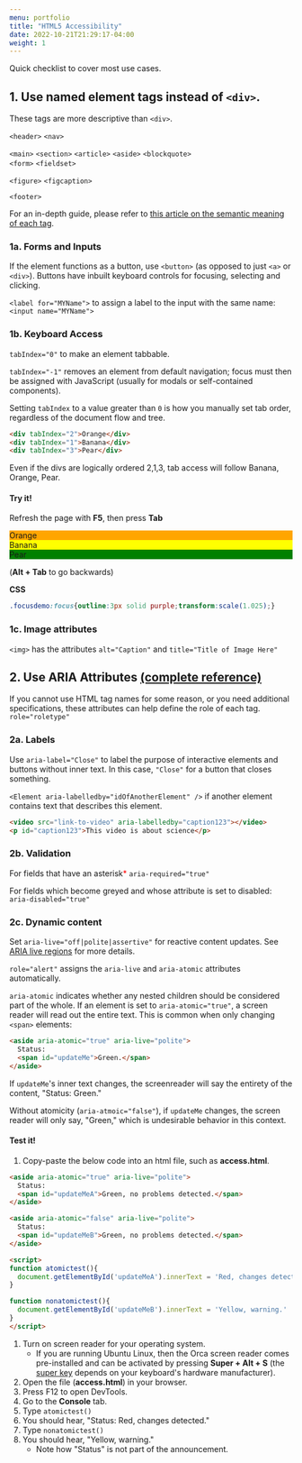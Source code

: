 ```yaml
---
menu: portfolio
title: "HTML5 Accessibility"
date: 2022-10-21T21:29:17-04:00
weight: 1
---
```


Quick checklist to cover most use cases.

## 1. Use named element tags instead of `<div>`.

These tags are more descriptive than `<div>`.

`<header>`
`<nav>`

`<main>`
`<section>`
`<article>`
`<aside>`
`<blockquote>`  
`<form>` `<fieldset>`  


`<figure>` `<figcaption>`

`<footer>`

For an in-depth guide, please refer to [this article on the semantic meaning of each tag](https://developer.mozilla.org/en-US/docs/Web/HTML/Element).

### 1a. Forms and Inputs

If the element functions as a button, use `<button>` (as opposed to just `<a>` or `<div>`). Buttons have inbuilt keyboard controls for focusing, selecting and clicking.

`<label for="MYName">` to assign a label to the input with the same name: `<input name="MYName">`

### 1b. Keyboard Access

`tabIndex="0"` to make an element tabbable.

`tabIndex="-1"` removes an element from default navigation; focus must then be assigned with JavaScript (usually for modals or self-contained components).

Setting `tabIndex` to a value greater than `0` is how you manually set tab order, regardless of the document flow and tree.

```html
<div tabIndex="2">Orange</div>
<div tabIndex="1">Banana</div>
<div tabIndex="3">Pear</div>
```

Even if the divs are logically ordered 2,1,3, tab access will follow Banana, Orange, Pear.

#### Try it!

Refresh the page with **F5**, then press **Tab**

<style>.focusdemo:focus{outline:3px solid purple;transform:scale(1.025);}</style>

<div tabIndex="2" class="focusdemo" style="background-color:orange">Orange</div>
<div tabIndex="1" class="focusdemo" style="background-color:yellow">Banana</div>
<div tabIndex="3" class="focusdemo" style="background-color:green">Pear</div>

(**Alt + Tab** to go backwards)

**CSS**

```css
.focusdemo:focus{outline:3px solid purple;transform:scale(1.025);}
```

### 1c. Image attributes

`<img>` has the attributes `alt="Caption"` and `title="Title of Image Here"`

## 2. Use ARIA Attributes [(complete reference)](https://www.w3.org/TR/wai-aria-1.1/)

If you cannot use HTML tag names for some reason, or you need additional specifications, these attributes can help define the role of each tag.
`role="roletype"`

### 2a. Labels

Use `aria-label="Close"` to label the purpose of interactive elements and buttons without inner text. In this case, `"Close"` for a button that closes something.

`<Element aria-labelledby="idOfAnotherElement" />` if another element contains text that describes this element.

```html
<video src="link-to-video" aria-labelledby="caption123"></video>
<p id="caption123">This video is about science</p>
```

### 2b. Validation

For fields that have an asterisk<span style="color:red;">*</span>  `aria-required="true"`

For fields which become greyed and whose attribute is set to disabled: `aria-disabled="true"`

### 2c. Dynamic content

Set `aria-live="off|polite|assertive"` for reactive content updates. See [ARIA live regions](https://developer.mozilla.org/en-US/docs/Web/Accessibility/ARIA/ARIA_Live_Regions) for more details.

`role="alert"` assigns the `aria-live` and `aria-atomic` attributes automatically.

`aria-atomic` indicates whether any nested children should be considered part of the whole. If an element is set to `aria-atomic="true"`, a screen reader will read out the entire text. This is common when only changing `<span>` elements:

```html
<aside aria-atomic="true" aria-live="polite">
  Status:
  <span id="updateMe">Green.</span>
</aside>
```

If `updateMe`'s inner text changes, the screenreader will say the entirety of the content, "Status: Green."

Without atomicity (`aria-atmoic="false"`), if `updateMe` changes, the screen reader will only say, "Green," which is undesirable behavior in this context.


#### Test it!

1. Copy-paste the below code into an html file, such as **access.html**.

```html
<aside aria-atomic="true" aria-live="polite">
  Status:
  <span id="updateMeA">Green, no problems detected.</span>
</aside>

<aside aria-atomic="false" aria-live="polite">
  Status:
  <span id="updateMeB">Green, no problems detected.</span>
</aside>

<script>
function atomictest(){
  document.getElementById('updateMeA').innerText = 'Red, changes detected.'
}

function nonatomictest(){
  document.getElementById('updateMeB').innerText = 'Yellow, warning.'
}
</script>
```


1. Turn on screen reader for your operating system.
   - If you are running Ubuntu Linux, then the Orca screen reader comes pre-installed and can be activated by pressing **Super + Alt + S** (the [super key](https://help.ubuntu.com/stable/ubuntu-help/keyboard-key-super.html.en) depends on your keyboard's hardware manufacturer).
2. Open the file (**access.html**) in your browser.
3. Press F12 to open DevTools.
4. Go to the **Console** tab.
5. Type `atomictest()`
6. You should hear, "Status: Red, changes detected."
7. Type `nonatomictest()`
8. You should hear, "Yellow, warning."
   - Note how "Status" is not part of the announcement.


<script>
  document.addEventListener('keyup', function() {console.log(document.activeElement)})
</script>